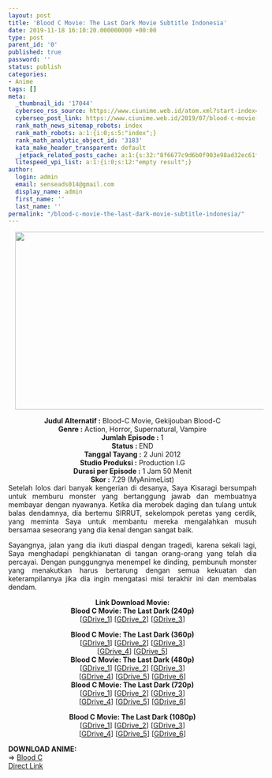 ```yaml
---
layout: post
title: 'Blood C Movie: The Last Dark Movie Subtitle Indonesia'
date: 2019-11-18 16:10:20.000000000 +00:00
type: post
parent_id: '0'
published: true
password: ''
status: publish
categories:
- Anime
tags: []
meta:
  _thumbnail_id: '17044'
  cyberseo_rss_source: https://www.ciunime.web.id/atom.xml?start-index=2701&max-results=150
  cyberseo_post_link: https://www.ciunime.web.id/2019/07/blood-c-movie-last-dark-movie-subtitle.html
  rank_math_news_sitemap_robots: index
  rank_math_robots: a:1:{i:0;s:5:"index";}
  rank_math_analytic_object_id: '3183'
  kata_make_header_transparent: default
  _jetpack_related_posts_cache: a:1:{s:32:"8f6677c9d6b0f903e98ad32ec61f8deb";a:2:{s:7:"expires";i:1645108508;s:7:"payload";a:0:{}}}
  litespeed_vpi_list: a:1:{i:0;s:12:"empty result";}
author:
  login: admin
  email: senseads014@gmail.com
  display_name: admin
  first_name: ''
  last_name: ''
permalink: "/blood-c-movie-the-last-dark-movie-subtitle-indonesia/"
---
```

<div class="separator" style="clear: both; text-align: center;"><a href="https://1.bp.blogspot.com/-Z7Yei3TMKD8/XRpISMsE0TI/AAAAAAAAajE/LXC6rwqI9CsXotzjG85HQjCCPER94JeaQCLcBGAs/s1600/Blood%2BC%2BMovie%2B-%2BThe%2BLast%2BDark.jpg" imageanchor="1" style="margin-left: 1em; margin-right: 1em;"><img border="0" data-original-height="720" data-original-width="1280" height="360" src="{{ site.baseurl }}/assets/2019/11/Blood%2BC%2BMovie%2B-%2BThe%2BLast%2BDark.jpg" width="640" /></a></div>
<p>
<div style="text-align: center;"><b>Judul</b><b><b> Alternatif</b> :</b> Blood-C Movie, Gekijouban Blood-C</div>
<div style="text-align: center;"><b><b>Genre :</b></b> Action, Horror, Supernatural, Vampire</div>
<div style="text-align: center;"><b>Jumlah Episode :</b> 1<br /><b>Status :&nbsp;</b>END<br /><b>Tanggal Tayang :</b> 2 Juni 2012<br /><b>Studio Produksi :</b> Production I.G<br /><b>Durasi per Episode :</b> 1 Jam 50 Menit</div>
<div style="text-align: center;"><b>Skor :</b> 7.29 (MyAnimeList)</div>
<div style="text-align: center;"></div>
<div style="text-align: justify;">Setelah lolos dari banyak kengerian di desanya, Saya Kisaragi bersumpah untuk memburu monster yang bertanggung jawab dan membuatnya membayar dengan nyawanya. Ketika dia merobek daging dan tulang untuk balas dendamnya, dia bertemu SIRRUT, sekelompok peretas yang cerdik, yang meminta Saya untuk membantu mereka mengalahkan musuh bersamaa seseorang yang dia kenal dengan sangat baik.</p>
<p>Sayangnya, jalan yang dia ikuti diaspal dengan tragedi, karena sekali lagi, Saya menghadapi pengkhianatan di tangan orang-orang yang telah dia percayai. Dengan punggungnya menempel ke dinding, pembunuh monster yang menakutkan harus bertarung dengan semua kekuatan dan keterampilannya jika dia ingin mengatasi misi terakhir ini dan membalas dendam.</p></div>
<div style="text-align: justify;"></div>
<div style="text-align: justify;"></div>
<div style="text-align: center;"><b>Link Download Movie:</b></div>
<div style="text-align: center;">
<div style="text-align: center;"><b>Blood C Movie: The Last Dark (240p)</b></div>
<div style="text-align: center;">[<a href="https://drive.google.com/uc?id=0B8n5xUiI00GvOEFsdDdYUlI1OGs" target="_blank" rel="noopener">GDrive_1</a>] [<a href="https://drive.google.com/uc?id=1QDvbiVmtZwV2yeO3-Tc7GqkiC6EodSr9" target="_blank" rel="noopener">GDrive_2</a>] [<a href="https://drive.google.com/uc?id=1F4UCjIBhiH8zvkCXtfCul5FrPGMXLSzA" target="_blank" rel="noopener">GDrive_3</a>]</p>
</div>
</div>
<div style="text-align: center;"><b>Blood C Movie: The Last Dark (360p)</b></div>
<div style="text-align: center;">[<a href="https://drive.google.com/uc?id=1Me-Qo48rE5Y7rf_xPC4RvAt9ZvlR4MvD" target="_blank" rel="noopener">GDrive_1</a>] [<a href="https://drive.google.com/uc?id=1_9xcPctIuM5iQB57Un7QCwpJeezWDb1f" target="_blank" rel="noopener">GDrive_2</a>] [<a href="https://drive.google.com/uc?id=18ORNGgxn8x-pjARok16oxl4Aj14MVE5M" target="_blank" rel="noopener">GDrive_3</a>]<br />[<a href="https://drive.google.com/uc?id=14LZIGDsReKQlDL7jeZ8T6JUW6521Rru8" target="_blank" rel="noopener">GDrive_4</a>] [<a href="https://drive.google.com/uc?export=download&amp;id=1JdKa8-cJJkVy6CPHCjCvCHJKDaDlwEDl" target="_blank" rel="noopener">GDrive_5</a>]</div>
<div style="text-align: center;"></div>
<div style="text-align: center;"><b>Blood C Movie: The Last Dark (480p)</b><br />[<a href="https://drive.google.com/uc?id=17o2pKyyQW_j4GGOj7T38KlhGia5fE3sF" target="_blank" rel="noopener">GDrive_1</a>] [<a href="https://drive.google.com/uc?id=1RAubGjgINtvCgDyelhRLJ3MQTtq2g-5F" target="_blank" rel="noopener">GDrive_2</a>] [<a href="https://drive.google.com/uc?id=1u-908TbxXPY6zydm4eIvHJ_qsMYFhUdG" target="_blank" rel="noopener">GDrive_3</a>]<br />[<a href="https://drive.google.com/uc?id=1_EuyZx_Wnl1EIVtYJljf_L45MkFVT8Hp" target="_blank" rel="noopener">GDrive_4</a>] [<a href="https://drive.google.com/uc?export=download&amp;id=1DqIv7TzyLbp4p3p-yOCvhe4swlKM5ZuY" target="_blank" rel="noopener">GDrive_5</a>] [<a href="https://drive.google.com/uc?export=download&amp;id=1nOwWnFE9HAykAEDGys3wqf1pv_GJ_TSm" target="_blank" rel="noopener">GDrive_6</a>]</div>
<div style="text-align: center;"><b>Blood C Movie: The Last Dark (720p)</b><br />[<a href="https://drive.google.com/uc?id=1ie7jStAp_0DunBY6mpyI2Wabs5tZESqw" target="_blank" rel="noopener">GDrive_1</a>] [<a href="https://drive.google.com/uc?id=1WGL7SdZBn8voFHQu5HU8HSb-VHgx4mHd" target="_blank" rel="noopener">GDrive_2</a>] [<a href="https://drive.google.com/uc?id=1-2vhY4OBqKugPw4RP0XEhNzMSF05H-q5" target="_blank" rel="noopener">GDrive_3</a>]<br />[<a href="https://drive.google.com/uc?id=1ddRj3iju5tNNYju_t-J6532p4u2NFpYE" target="_blank" rel="noopener">GDrive_4</a>] [<a href="https://drive.google.com/uc?export=download&amp;id=1JY1hwqwFMDbzn5D4zsUlFP8NVxRkyx70" target="_blank" rel="noopener">GDrive_5</a>] [<a href="https://drive.google.com/uc?export=download&amp;id=1QkzkqSK8v7qv3uf_A7iRCwPSTGXB3xWW" target="_blank" rel="noopener">GDrive_6</a>]</p>
<p><b>Blood C Movie: The Last Dark (1080p)</b><br />[<a href="https://drive.google.com/uc?id=1ggu1GWUXS1DwWAD2YEw34M_8_4JYPf27" target="_blank" rel="noopener">GDrive_1</a>] [<a href="https://drive.google.com/uc?id=1kWtoS6RGqMurTbhhlz_f8qZcJaXqy7bE" target="_blank" rel="noopener">GDrive_2</a>] [<a href="https://drive.google.com/uc?id=15HZCCuPqmQbrCSnDroJG4ir1syy7JYeb" target="_blank" rel="noopener">GDrive_3</a>]<br />[<a href="https://drive.google.com/uc?id=1nGCvhUiXew_a2Qa6xW7rzIU4v770FAXS" target="_blank" rel="noopener">GDrive_4</a>] [<a href="https://drive.google.com/uc?id=1108VTmVlemaDKBrR1CamVFZ5PRMHDQjE" target="_blank" rel="noopener">GDrive_5</a>] [<a href="https://drive.google.com/uc?export=download&amp;id=1VgtHwyLiROY8dIaDToJRzVSOWPD7I2B9" target="_blank" rel="noopener">GDrive_6</a>]
<div style="text-align: left;"></div>
<div style="text-align: left;"></div>
<div style="text-align: left;"><b>DOWNLOAD ANIME:</b></div>
<div style="text-align: left;"></div>
<div style="text-align: left;">=&gt;&nbsp;<a href="https://www.ciunime.web.id/2019/01/blood-c-episode-01-12-end-batch.html" target="_blank" rel="noopener">Blood C</a></div>
<div style="text-align: left;"></div>
</div>
<link rel="stylesheet" href="https://cdnjs.cloudflare.com/ajax/libs/font-awesome/4.7.0/css/font-awesome.min.css" />
<div class="divbtn"> <a href="https://handymansurrender.com/fihup8buzv?key=94550f7ce39444073321dde3b8782f97" class="btn"><i class="fa fa-download"></i> Direct Link</a> </div>
